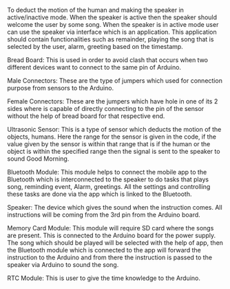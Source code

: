 To deduct the motion of the human and making the speaker in active/inactive mode. When the speaker is active then the speaker should welcome the user by some song. When the speaker is in active mode user can use the speaker via interface which is an application. This application should contain functionalities such as remainder, playing the song that is selected by the user, alarm, greeting based on the timestamp.

Bread Board:  This is used in order to avoid clash that occurs when two different devices want to connect to the same pin of Arduino.

Male Connectors:  These are the type of jumpers which used for connection purpose from sensors to the Arduino.

Female Connectors:  These are the jumpers which have hole in one of its 2 sides where is  capable of directly connecting to the pin of the sensor without the help of bread board for that respective end.

Ultrasonic Sensor:  This is a type of sensor which deducts the motion of the objects, humans. Here the range for the sensor is given in the code, if the value given by the sensor is within that range that is if the human or the object is within the specified range then the signal is sent to the speaker to sound Good Morning.

Bluetooth Module:  This module helps to connect the mobile app to the Bluetooth which is interconnected to the speaker to do tasks that plays song, reminding event, Alarm, greetings. All the settings and controlling these tasks are done via the app which is linked to the Bluetooth.

Speaker:  The device which gives the sound when the instruction comes. All instructions will be coming from the 3rd pin from the Arduino board.

Memory Card Module:  This module will require SD card where the songs are present. This is connected to the Arduino board for the power supply. The song which should be played will be selected with the help of app, then the Bluetooth module which is connected to the app will forward the instruction to the Arduino and from there the instruction is passed to the speaker via Arduino to sound the song.

RTC Module:  This is user to give the time knowledge to the Arduino.
